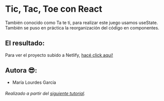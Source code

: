 # Tic, Tac, Toe con React
También conocido como Ta te ti, para realizar este juego usamos useState. También se puso en práctica la reorganización del código en componentes.

## El resultado:
Para ver el proyecto subido a Netlify, [hacé click aqui!](https://mousefollowerreact.netlify.app/)

## Autora 😎:
- María Lourdes García

###### Realizado a partir del [siguiente tutorial](https://www.youtube.com/watch?v=qkzcjwnueLA&t=412s).